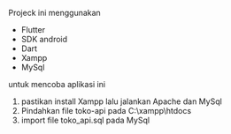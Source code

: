 Projeck ini menggunakan 
- Flutter
- SDK android
- Dart
- Xampp
- MySql

untuk mencoba aplikasi ini
1. pastikan install Xampp lalu jalankan Apache dan MySql
2. Pindahkan file toko-api pada C:\xampp\htdocs
3. import file toko_api.sql pada MySql
